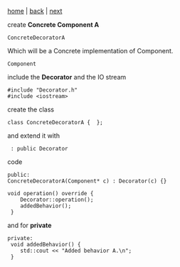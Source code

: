 [home](./page01.md) | [back](./page02.md) | [next](./page04.md)


create **Concrete Component A** 
```
ConcreteDecoratorA
```
Which will be a Concrete implementation of Component.
```
Component
```
include the **Decorator** and the IO stream
```
#include "Decorator.h"
#include <iostream>
```
create the class
```
class ConcreteDecoratorA {  };
```
and extend it with
```
 : public Decorator 
```
code
```
public:
ConcreteDecoratorA(Component* c) : Decorator(c) {}

void operation() override {
    Decorator::operation();
    addedBehavior();
 }
```
and for **private**
```
private:
 void addedBehavior() {
    std::cout << "Added behavior A.\n";
 }
```

